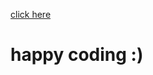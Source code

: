 <a href = "https://practice.geeksforgeeks.org/problems/key-pair5616/1/?company[]=Zoho&difficulty[]=0&page=1&query=company[]Zohodifficulty[]0page1" > click here </a>
<h1> happy coding :)</h1>
